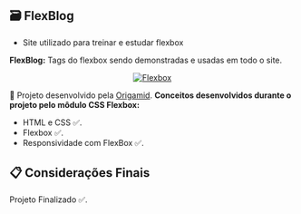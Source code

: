 ## 🗃️ FlexBlog

- Site utilizado para treinar e estudar flexbox

<strong>FlexBlog:</strong>  Tags do flexbox sendo demonstradas e usadas em todo o site. 

<p align="center">
  <a href="https://ibb.co/tP5pRYV"><img src="https://i.ibb.co/XkTxHFc/Flexbox.jpg" alt="Flexbox" border="0"></a>
</p>

📌 Projeto desenvolvido pela [Origamid](https://www.origamid.com/). <strong>Conceitos desenvolvidos durante o projeto pelo môdulo CSS Flexbox:</strong>

- HTML e CSS ✅.
- Flexbox ✅.
- Responsividade com FlexBox ✅.

## 📋 Considerações Finais

Projeto Finalizado ✅.
 
